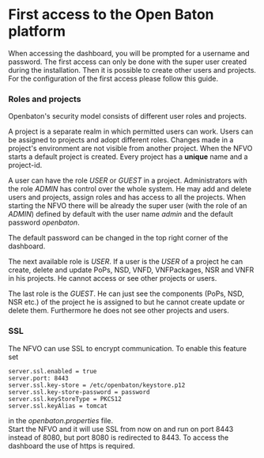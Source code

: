 # First access to the Open Baton platform

When accessing the dashboard, you will be prompted for a username and password. The first access can only be done with the super user created during the installation. Then it is possible to create other users and projects. For the configuration of the first access please follow this guide.

### Roles and projects

Openbaton's security model consists of different user roles and projects.

A project is a separate realm in which permitted users can work. Users can be assigned to projects and adopt different roles. Changes made in a project's environment are not visible from another project. When the NFVO starts a default project is created. Every project has a **unique** name and a project-id.  

A user can have the role *USER* or *GUEST* in a project. Administrators with the role *ADMIN* has control over the whole system. He may add and delete users and projects, assign roles and has access to all the projects. When starting the NFVO there will be already the super user (with the role of an *ADMIN*) defined by default with the user name *admin* and the default password *openbaton*.

The default password can be changed in the top right corner of the dashboard.

The next available role is *USER*. If a user is the *USER* of a project he can create, delete and update PoPs, NSD, VNFD, VNFPackages, NSR and VNFR in his projects. He cannot access or see other projects or users.

The last role is the *GUEST*. He can just see the components (PoPs, NSD, NSR etc.) of the project he is assigned to but he cannot create update or delete them. Furthermore he does not see other projects and users.

### SSL

The NFVO can use SSL to encrypt communication. To enable this feature set 
```properties
server.ssl.enabled = true
server.port: 8443
server.ssl.key-store = /etc/openbaton/keystore.p12
server.ssl.key-store-password = password
server.ssl.keyStoreType = PKCS12
server.ssl.keyAlias = tomcat
```
in the *openbaton.properties* file.  
Start the NFVO and it will use SSL from now on and run on port 8443 instead of 8080, but port 8080 is redirected to 8443. To access the dashboard the use of https is required.

<!---
Script for open external links in a new tab
-->
<script type="text/javascript" charset="utf-8">
      // Creating custom :external selector
      $.expr[':'].external = function(obj){
          return !obj.href.match(/^mailto\:/)
                  && (obj.hostname != location.hostname);
      };
      $(function(){
        $('a:external').addClass('external');
        $(".external").attr('target','_blank');
      })
</script>
